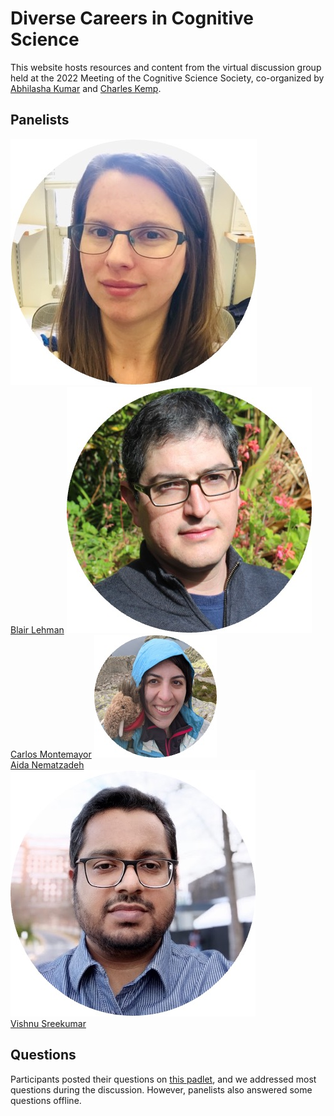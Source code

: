 # Diverse Careers in Cognitive Science

This website hosts resources and content from the virtual discussion group held at the 2022 Meeting of the Cognitive Science Society, co-organized by [Abhilasha Kumar](http://abhilashak.weebly.com/) and [Charles Kemp](http://www.charleskemp.com/).

## Panelists
<img src="blair.jpg"><br>
[Blair Lehman](https://www.linkedin.com/in/blair-lehman-bb043b11)
<img src="carlos.jpg"><br>
[Carlos Montemayor](http://www.carlosmontemayor.org/)
<img src="aida.jpg"><br>
[Aida Nematzadeh](http://www.aidanematzadeh.me/)
<img src="vishnu.jpg"><br>
[Vishnu Sreekumar](https://www.iiit.ac.in/people/faculty/Vishnusreekumar/)

## Questions

Participants posted their questions on [this padlet](https://padlet.com/akumar85/e4a0ksvf1o4i5dg6), and we addressed most questions during the discussion. However, panelists also answered some questions offline. 

